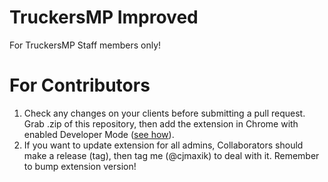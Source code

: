 # TruckersMP Improved
For TruckersMP Staff members only!

# For Contributors
1) Check any changes on your clients before submitting a pull request. Grab .zip of this repository, then add the extension in Chrome with enabled Developer Mode ([see how](https://developer.chrome.com/extensions/getstarted#unpacked)).
2) If you want to update extension for all admins, Collaborators should make a release (tag), then tag me (@cjmaxik) to deal with it. Remember to bump extension version!
